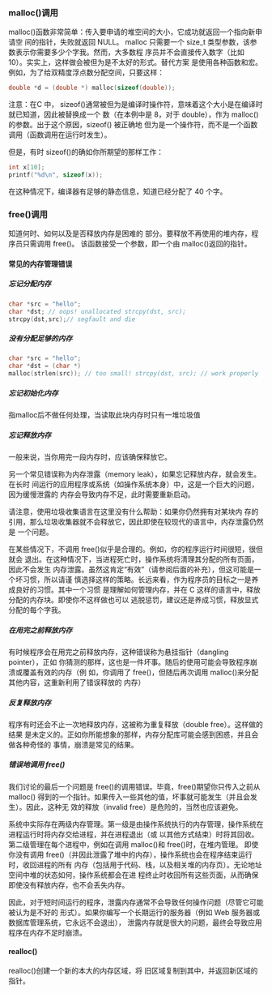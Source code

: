 ### malloc()调用
malloc()函数非常简单：传入要申请的堆空间的大小，它成功就返回一个指向新申请空 间的指针，失败就返回 NULL。
malloc 只需要一个 size_t 类型参数，该参数表示你需要多少个字我。然而，大多数程 序员并不会直接传入数字（比如 10）。实实上，这样做会被但为是不太好的形式。替代方案 是使用各种函数和宏。例如，为了给双精度浮点数分配空间，只要这样： 

```c
double *d = (double *) malloc(sizeof(double));
```
注意：在C 中， sizeof()通常被但为是编译时操作符，意味着这个大小是在编译时就已知道，因此被替换成一个 数（在本例中是 8，对于 double），作为 malloc()的参数。出于这个原因，sizeof() 被正确地 但为是一个操作符，而不是一个函数调用（函数调用在运行时发生）。

但是，有时 sizeof()的确如你所期望的那样工作：
```c
int x[10]; 
printf("%d\n", sizeof(x));
```
在这种情况下，编译器有足够的静态信息，知道已经分配了 40 个字。

### free()调用
知道何时、如何以及是否释放内存是困难的 部分。要释放不再使用的堆内存，程序员只需调用 free()。
该函数接受一个参数，即一个由 malloc()返回的指针。

#### 常见的内存管理错误


##### 忘记分配内存
```c
char *src = "hello"; 
char *dst; // oops! unallocated strcpy(dst, src); 
strcpy(dst,src);// segfault and die
```



##### 没有分配足够的内存
```c
char *src = "hello"; 
char *dst = (char *) 
malloc(strlen(src)); // too small! strcpy(dst, src); // work properly
```

##### 忘记初始化内存

指malloc后不做任何处理，当读取此块内存时只有一堆垃圾值


##### 忘记释放内存
一般来说，当你用完一段内存时，应该确保释放它。

另一个常见错误称为内存泄露（memory leak），如果忘记释放内存，就会发生。在长时 间运行的应用程序或系统（如操作系统本身）中，这是一个巨大的问题，因为缓慢泄露的 内存会导致内存不足，此时需要重新启动。

请注意，使用垃圾收集语言在这里没有什么帮助：如果你仍然拥有对某块内 存的引用，那么垃圾收集器就不会释放它，因此即使在较现代的语言中，内存泄露仍然是 一个问题。

在某些情况下，不调用 free()似乎是合理的。例如，你的程序运行时间很短，很但就会 退出。在这种情况下，当进程死亡时，操作系统将清理其分配的所有页面，因此不会发生 内存泄露。虽然这肯定“有效”（请参阅后面的补充），但这可能是一个坏习惯，所以请谨 慎选择这样的策略。长远来看，作为程序员的目标之一是养成良好的习惯。其中一个习惯 是理解如何管理内存，并在 C 这样的语言中，释放分配的内存块。即使你不这样做也可以 逃脱惩罚，建议还是养成习惯，释放显式分配的每个字我。

##### 在用完之前释放内存 
有时候程序会在用完之前释放内存，这种错误称为悬挂指针（dangling pointer），正如 你猜测的那样，这也是一件坏事。随后的使用可能会导致程序崩溃或覆盖有效的内存（例 如，你调用了 free()，但随后再次调用 malloc()来分配其他内容，这重新利用了错误释放的 内存）

##### 反复释放内存 
程序有时还会不止一次地释放内存，这被称为重复释放（double free）。这样做的结果 是未定义的。正如你所能想象的那样，内存分配库可能会感到困惑，并且会做各种奇怪的 事情，崩溃是常见的结果。 
##### 错误地调用 free() 
我们讨论的最后一个问题是 free()的调用错误。毕竟，free()期望你只传入之前从 malloc() 得到的一个指针。如果传入一些其他的值，坏事就可能发生（并且会发生）。因此，这种无 效的释放（invalid free）是危险的，当然也应该避免。


系统中实际存在两级内存管理。第一级是由操作系统执行的内存管理，操作系统在进程运行时将内存交给进程，并在进程退出（或 以其他方式结束）时将其回收。第二级管理在每个进程中，例如在调用 malloc()和 free()时，在堆内管理。 即使你没有调用 free()（并因此泄露了堆中的内存），操作系统也会在程序结束运行时，收回进程的所有 内存（包括用于代码、栈，以及相关堆的内存页）。无论地址空间中堆的状态如何，操作系统都会在进 程终止时收回所有这些页面，从而确保即使没有释放内存，也不会丢失内存。

因此，对于短时间运行的程序，泄露内存通常不会导致任何操作问题（尽管它可能被认为是不好的 形式）。如果你编写一个长期运行的服务器（例如 Web 服务器或数据库管理系统，它永远不会退出）， 泄露内存就是很大的问题，最终会导致应用程序在内存不足时崩溃。


#### realloc()
realloc()创建一个新的本大的内存区域，将 旧区域复制到其中，并返回新区域的指针。